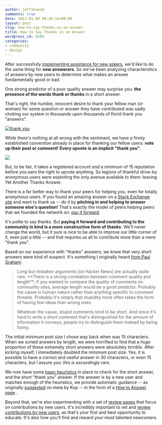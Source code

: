 ```yaml
---
author: jeffatwood
comments: true
date: 2011-01-08 09:26:14+00:00
layout: post
slug: how-to-say-thanks-in-an-answer
title: How to Say Thanks in an Answer
wordpress_id: 6599
categories:
- community
- design
---
```


After successfully [implementing assistance for new askers](http://blog.stackoverflow.com/2010/10/asking-better-questions/), we'd like to do the same thing for **new answerers**. So we've been analyzing characteristics of answers by new users to determine what makes an answer fundamentally good or bad.

One strong predictor of a poor quality answer may surprise you: **the presence of the words thank or thanks** in a short answer.

That's right, the humble, innocent desire to thank your fellow man (or woman) for some question or answer they have contributed was sadly choking our system in thousands upon thousands of florid thank you "answers". 

[![thank you](http://blog.stackoverflow.com/wp-content/uploads/thank-you-badge.png)](http://rockofeye.net/artists/gray318)

While there's nothing at all wrong with the sentiment, we have a firmly established convention already in place for thanking our fellow users: **vote up their post or comment!** **Every upvote is an implicit "thank you".** 

![](http://blog.stackoverflow.com/wp-content/uploads/upvote-thank-you.png)

But, to be fair, it takes a registered account _and_ a minimum of 15 reputation before you earn the right to upvote anything. So legions of thankful drive-by anonymous users were exploiting the only avenue available to them: leaving Yet Another Thanks Answer.

There is a far better way to thank your peers for helping you, even for totally anonymous users. If you found an amazing answer on a [Stack Exchange site](http://stackexchange.com/sites) and want to thank us -- do it by **pitching in and helping to answer someone else's question!**  That's exactly the model of peers helping peers that we founded the network on:  [pay it forward](http://en.wikipedia.org/wiki/Pay_it_forward).

It's polite to say thanks. But **paying it forward and contributing to the community in kind is a more constructive form of thanks**. We'll never change the world, but it sure is nice to be able to improve our little corner of it, even just a little -- and that requires us all to contribute more than a mere "thank you". 

Based on our experience with "thanks" answers, we knew that very short answers were kind of suspect. It's something I originally heard [from Paul Graham](http://www.paulgraham.com/hackernews.html):



<blockquote>
Long but mistaken arguments [on Hacker News] are actually quite rare. **There is a strong correlation between comment quality and length**; if you wanted to compare the quality of comments on community sites, average length would be a good predictor. Probably the cause is human nature rather than anything specific to comment threads. Probably it's simply that stupidity more often takes the form of having few ideas than wrong ones.

> 
> 
Whatever the cause, stupid comments tend to be short. And since it's hard to write a short comment that's distinguished for the amount of information it conveys, people try to distinguish them instead by being funny. 
</blockquote>



The initial minimum post size I chose way back when was 15 characters. When we sorted answers by length, we were horrified to find that a _huge_ proportion of these extremely short answers were absolutely _terrible_. After kicking myself, I immediately doubled the minimum post size. Yes, it is possible to have a correct and useful answer in 30 characters, or even 15 characters, but I assure you: _this is exceedingly rare_. 

We now have some [basic heuristics](http://meta.stackoverflow.com/questions/72523/heuristics-for-detecting-a-bad-answer) in place to check for the short answer, and the short "thank you" answer. If the answer is by a new user and matches enough of the heuristics, we provide automatic guidance -- as originally [suggested](http://meta.stackoverflow.com/questions/72307/thanks-a-lot-for-this-post-and-other-first-time-user-curiosities/72308#72308) on meta by Kop -- in the form of a [How to Answer page](http://stackoverflow.com/questions/how-to-answer) .

Beyond that, we're also experimenting with a set of [review pages](http://stackoverflow.com/review) that focus on contributions by new users. It's incredibly important to vet and [review contributions by new users](http://stackoverflow.com/review), as that's your first and best opportunity to educate. It's also how you'll find and reward your most talented newcomers.
